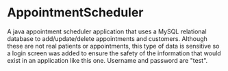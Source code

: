 # AppointmentScheduler
A java appointment scheduler application that uses a MySQL relational database to add/update/delete appointments and customers.
Although these are not real patients or appointments, this type of data is sensitive so a login screen was added to ensure the 
safety of the information that would exist in an application like this one.
Username and password are "test".
